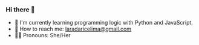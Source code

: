 ### Hi there 👋

- :monocle_face: I'm currently learning programming logic with Python and JavaScript. 
- :speech_balloon: How to reach me: laradaricelima@gmail.com
- :woman_technologist: Pronouns: She/Her
